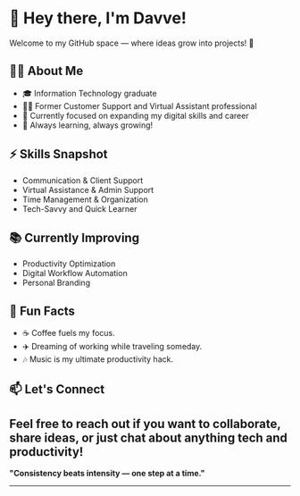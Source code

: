 # 👋 Hey there, I'm Davve!

Welcome to my GitHub space — where ideas grow into projects! 🚀

## 🙋‍♂️ About Me
- 🎓 Information Technology graduate
- 🧑‍💻 Former Customer Support and Virtual Assistant professional
- 🎯 Currently focused on expanding my digital skills and career
- 🌱 Always learning, always growing!

## ⚡ Skills Snapshot
- Communication & Client Support
- Virtual Assistance & Admin Support
- Time Management & Organization
- Tech-Savvy and Quick Learner

## 📚 Currently Improving
- Productivity Optimization  
- Digital Workflow Automation
- Personal Branding

## 🌟 Fun Facts
- ☕ Coffee fuels my focus.
- ✈️ Dreaming of working while traveling someday.
- 🎶 Music is my ultimate productivity hack.

## 📫 Let's Connect
Feel free to reach out if you want to collaborate, share ideas, or just chat about anything tech and productivity!
---

**"Consistency beats intensity — one step at a time."**

---
